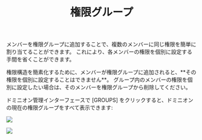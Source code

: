 ﻿---
title: 権限グループ
createTime: 2025/03/14 09:30:27
permalink: /jp/doc/player/group/
---

メンバーを権限グループに追加することで、複数のメンバーに同じ権限を簡単に割り当てることができます。
これにより、各メンバーの権限を個別に設定する手間を省くことができます。

権限構造を簡素化するために、メンバーが権限グループに追加されると、\*\*その権限を個別に設定することはできません\*\*。
グループ内のメンバーの権限を個別に設定したい場合は、そのメンバーを権限グループから削除してください。

ドミニオン管理インターフェースで [GROUPS] をクリックすると、ドミニオンの現在の権限グループをすべて表示できます:

![](/player/group/1.png)

![](/player/group/2.png)
